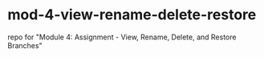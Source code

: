# mod-4-view-rename-delete-restore
repo for "Module 4: Assignment - View, Rename, Delete, and Restore Branches"
